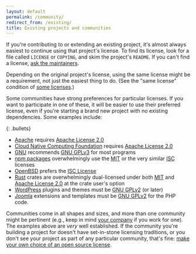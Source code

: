 ```yaml
---
layout: default
permalink: /community/
redirect_from: /existing/
title: Existing projects and communities
---
```


If you're contributing to or extending an existing project, it's almost always easiest to continue using that project's license. To find its license, look for a file called `LICENSE` or `COPYING`, and skim the project's `README`. If you can't find a license, [ask the maintainers](/no-permission/#for-users).

Depending on the original project's license, using the same license might be a requirement, not just the easiest thing to do. (See the "same license" condition of [some licenses](/licenses/).)

Some communities have strong preferences for particular licenses. If you want to participate in one of these, it will be easier to use their preferred license, even if you're starting a brand new project with no existing dependencies. Some examples include:

{: .bullets}

* [Apache](https://www.apache.org/licenses/) requires [Apache License 2.0](/licenses/apache-2.0/)
* [Cloud Native Computing Foundation](https://github.com/cncf/foundation/blob/main/charter.md#11-ip-policy) requires [Apache License 2.0](/licenses/apache-2.0/)
* [GNU](https://www.gnu.org/licenses/license-recommendations.html) recommends [GNU GPLv3](/licenses/gpl-3.0/) for most programs
* [npm packages](https://libraries.io/search?platforms=npm) overwhelmingly use the [MIT](/licenses/mit/) or the very similar [ISC](/licenses/isc) licenses
* [OpenBSD](https://www.openbsd.org/policy.html) prefers the [ISC License](/licenses/isc/)
* [Rust](https://rust-lang.github.io/api-guidelines/necessities.html#crate-and-its-dependencies-have-a-permissive-license-c-permissive) crates are overwhelmingly dual-licensed under both [MIT](/licenses/mit/) and [Apache License 2.0](/licenses/apache-2.0/) at the crate user's option
* [WordPress](https://wordpress.org/about/license/) plugins and themes must be [GNU GPLv2](/licenses/gpl-2.0/) (or later)
* [Joomla](https://tm.joomla.org/joomla-license-faq.html#can-i-release-an-extension-under-a-non-gpl-license) extensions and templates must be [GNU GPLv2](/licenses/gpl-2.0/) for the PHP code.

Communities come in all shapes and sizes, and more than one community might be pertinent (e.g., keep in mind [your company](https://opensource.guide/legal/#what-does-my-companys-legal-team-need-to-know) if you work for one). The examples above are *very* well established. If the community you're building a project for doesn't have set-in-stone licensing traditions, or you don't see your project as part of any particular community, that's fine: [make your own choice of an open source license](/).
